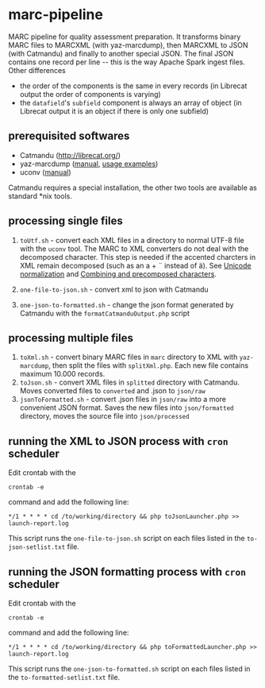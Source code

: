 # marc-pipeline
MARC pipeline for quality assessment preparation. It transforms binary MARC files to MARCXML (with yaz-marcdump), 
then MARCXML to JSON (with Catmandu) and finally to another special JSON. The final JSON contains one record 
per line -- this is the way Apache Spark ingest files. Other differences

* the order of the components is the same in every records (in Librecat output the order of components is varying)
* the `datafield`'s `subfield` component is always an array of object (in Librecat output it is an object if there is only
one subfield)

## prerequisited softwares

* Catmandu (http://librecat.org/)
* yaz-marcdump ([manual](http://www.indexdata.com/yaz/doc/yaz-marcdump.html), 
[usage examples](http://www.j-gorman.com/blog/2012/4/22/yaz-marcdump-simple-but-powerful-marc-batch-tool.html))
* uconv ([manual](https://linux.die.net/man/1/uconv))

Catmandu requires a special installation, the other two tools are available as standard *nix tools.

## processing single files

1. `toUtf.sh` - convert each XML files in a directory to normal UTF-8 file with the `uconv` tool. The MARC to XML converters
do not deal with the decomposed character. This step is needed if the accented charcters in XML remain decomposed 
(such as an a + ¨ instead of ä). See [Unicode normalization](https://en.wikipedia.org/wiki/Unicode_equivalence#Normalization) 
and [Combining and precomposed characters](https://en.wikipedia.org/wiki/Unicode_equivalence#Combining_and_precomposed_characters).
  
1. `one-file-to-json.sh` - convert xml to json with Catmandu
1. `one-json-to-formatted.sh` - change the json format generated by Catmandu with the `formatCatmanduOutput.php` script

## processing multiple files

1. `toXml.sh` - convert binary MARC files in `marc` directory to XML with `yaz-marcdump`, then split 
the files with `splitXml.php`. Each new file contains maximum 10.000 records.
1. `toJson.sh` - convert XML files in `splitted` directory with Catmandu. Moves converted files to `converted` and .json to `json/raw`
1. `jsonToFormatted.sh` - convert .json files in `json/raw` into a more convenient JSON format. Saves the new files into 
`json/formatted` directory, moves the source file into `json/processed`

## running the XML to JSON process with `cron` scheduler

Edit crontab with the 

```
crontab -e
```

command and add the following line:

```
*/1 * * * * cd /to/working/directory && php toJsonLauncher.php >> launch-report.log
```

This script runs the `one-file-to-json.sh` script on each files listed in the `to-json-setlist.txt` file.

## running the JSON formatting process with `cron` scheduler

Edit crontab with the 

```
crontab -e
```

command and add the following line:

```
*/1 * * * * cd /to/working/directory && php toFormattedLauncher.php >> launch-report.log
```

This script runs the `one-json-to-formatted.sh` script on each files listed in the `to-formatted-setlist.txt` file.

